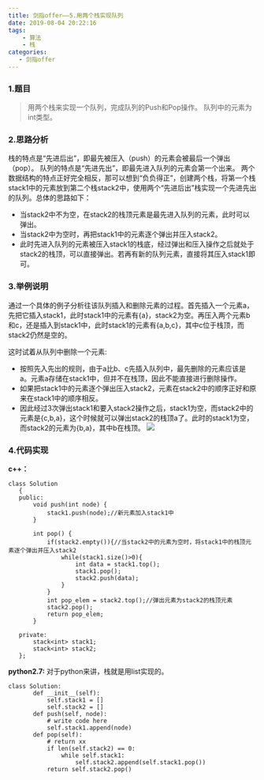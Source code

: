 ```yaml
---
title: 剑指offer——5.用两个栈实现队列
date: 2019-08-04 20:22:16
tags:
    - 算法
    - 栈
categories:
   - 剑指offer
---
```

### 1.题目
> 用两个栈来实现一个队列，完成队列的Push和Pop操作。 队列中的元素为int类型。

### 2.思路分析
栈的特点是“先进后出”，即最先被压入（push）的元素会被最后一个弹出（pop）。
队列的特点是“先进先出”，即最先进入队列的元素会第一个出来。
两个数据结构的特点正好完全相反，那可以想到“负负得正”，创建两个栈，将第一个栈stack1中的元素放到第二个栈stack2中，使用两个“先进后出”栈实现一个先进先出的队列。总体的思路如下：
- 当stack2中不为空，在stack2的栈顶元素是最先进入队列的元素，此时可以弹出。
- 当stack2中为空时，再把stack1中的元素逐个弹出并压入stack2。
- 此时先进入队列的元素被压入stack1的栈底，经过弹出和压入操作之后就处于stack2的栈顶，可以直接弹出。若再有新的队列元素，直接将其压入stack1即可。

### 3.举例说明
通过一个具体的例子分析往该队列插入和删除元素的过程。首先插入一个元素a，先把它插入stack1，此时stack1中的元素有{a}，stack2为空。再压入两个元素b和c，还是插入到stack1中，此时stack1的元素有{a,b,c}，其中c位于栈顶，而stack2仍然是空的。

这时试着从队列中删除一个元素:
- 按照先入先出的规则，由于a比b、c先插入队列中，最先删除的元素应该是a。元素a存储在stack1中，但并不在栈顶，因此不能直接进行删除操作。
- 如果把stack1中的元素逐个弹出压入stack2，元素在stack2中的顺序正好和原来在stack1中的顺序相反。
- 因此经过3次弹出stack1和要入stack2操作之后，stack1为空，而stack2中的元素是{c,b,a}，这个时候就可以弹出stack2的栈顶a了。此时的stack1为空，而stack2的元素为{b,a}，其中b在栈顶。
![](例子.jpg)

### 4.代码实现
**c++：**
```
class Solution
   {
   public:
       void push(int node) {
           stack1.push(node);//新元素加入stack1中
       }
   
       int pop() {
           if(stack2.empty()){//当stack2中的元素为空时，将stack1中的栈顶元素逐个弹出并压入stack2
               while(stack1.size()>0){
                   int data = stack1.top();
                   stack1.pop();
                   stack2.push(data);
               }
           }
           int pop_elem = stack2.top();//弹出元素为stack2的栈顶元素
           stack2.pop();
           return pop_elem;
       }
   
   private:
       stack<int> stack1;
       stack<int> stack2;
   };
```
**python2.7:**
对于python来讲，栈就是用list实现的。
```
class Solution:
       def __init__(self):
           self.stack1 = []
           self.stack2 = []
       def push(self, node):
           # write code here
           self.stack1.append(node)
       def pop(self):
           # return xx
           if len(self.stack2) == 0:
               while self.stack1:
                   self.stack2.append(self.stack1.pop())
           return self.stack2.pop()
```
